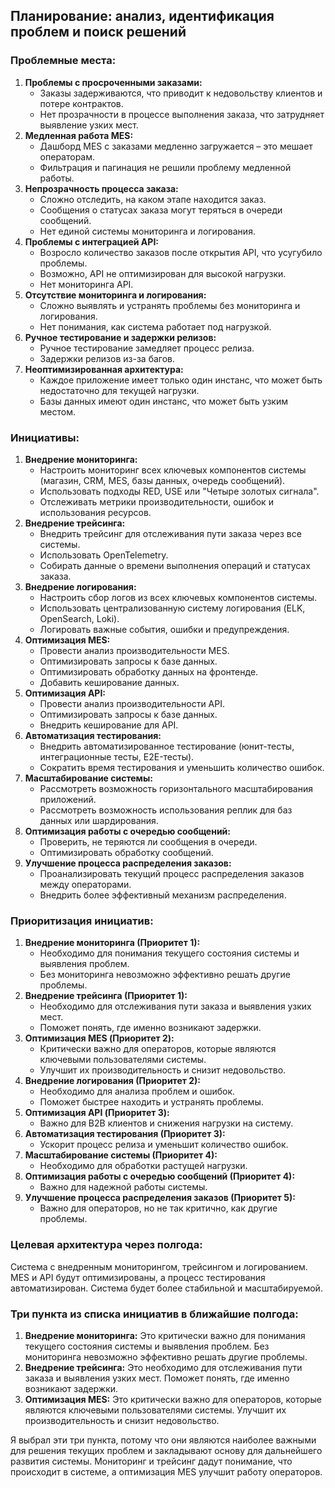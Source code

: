 ## Планирование: анализ, идентификация проблем и поиск решений

### Проблемные места:

1.  **Проблемы с просроченными заказами:**
    - Заказы задерживаются, что приводит к недовольству клиентов и потере контрактов.
    - Нет прозрачности в процессе выполнения заказа, что затрудняет выявление узких мест.
2.  **Медленная работа MES:**
    - Дашборд MES с заказами медленно загружается – это мешает операторам.
    - Фильтрация и пагинация не решили проблему медленной работы.
3.  **Непрозрачность процесса заказа:**
    - Сложно отследить, на каком этапе находится заказ.
    - Сообщения о статусах заказа могут теряться в очереди сообщений.
    - Нет единой системы мониторинга и логирования.
4.  **Проблемы с интеграцией API:**
    - Возросло количество заказов после открытия API, что усугубило проблемы.
    - Возможно, API не оптимизирован для высокой нагрузки.
    - Нет мониторинга API.
5.  **Отсутствие мониторинга и логирования:**
    - Сложно выявлять и устранять проблемы без мониторинга и логирования.
    - Нет понимания, как система работает под нагрузкой.
6.  **Ручное тестирование и задержки релизов:**
    - Ручное тестирование замедляет процесс релиза.
    - Задержки релизов из-за багов.
7.  **Неоптимизированная архитектура:**
    - Каждое приложение имеет только один инстанс, что может быть недостаточно для текущей нагрузки.
    - Базы данных имеют один инстанс, что может быть узким местом.

### Инициативы:

1.  **Внедрение мониторинга:**
    - Настроить мониторинг всех ключевых компонентов системы (магазин, CRM, MES, базы данных, очередь сообщений).
    - Использовать подходы RED, USE или "Четыре золотых сигнала".
    - Отслеживать метрики производительности, ошибок и использования ресурсов.
2.  **Внедрение трейсинга:**
    - Внедрить трейсинг для отслеживания пути заказа через все системы.
    - Использовать OpenTelemetry.
    - Собирать данные о времени выполнения операций и статусах заказа.
3.  **Внедрение логирования:**
    - Настроить сбор логов из всех ключевых компонентов системы.
    - Использовать централизованную систему логирования (ELK, OpenSearch, Loki).
    - Логировать важные события, ошибки и предупреждения.
4.  **Оптимизация MES:**
    - Провести анализ производительности MES.
    - Оптимизировать запросы к базе данных.
    - Оптимизировать обработку данных на фронтенде.
    - Добавить кеширование данных.
5.  **Оптимизация API:**
    - Провести анализ производительности API.
    - Оптимизировать запросы к базе данных.
    - Внедрить кеширование для API.
6.  **Автоматизация тестирования:**
    - Внедрить автоматизированное тестирование (юнит-тесты, интеграционные тесты, E2E-тесты).
    - Сократить время тестирования и уменьшить количество ошибок.
7.  **Масштабирование системы:**
    - Рассмотреть возможность горизонтального масштабирования приложений.
    - Рассмотреть возможность использования реплик для баз данных или шардирования.
8.  **Оптимизация работы с очередью сообщений:**
    - Проверить, не теряются ли сообщения в очереди.
    - Оптимизировать обработку сообщений.
9.  **Улучшение процесса распределения заказов:**
    - Проанализировать текущий процесс распределения заказов между операторами.
    - Внедрить более эффективный механизм распределения.

### Приоритизация инициатив:

1.  **Внедрение мониторинга (Приоритет 1):**
    - Необходимо для понимания текущего состояния системы и выявления проблем.
    - Без мониторинга невозможно эффективно решать другие проблемы.
2.  **Внедрение трейсинга (Приоритет 1):**
    - Необходимо для отслеживания пути заказа и выявления узких мест.
    - Поможет понять, где именно возникают задержки.
3.  **Оптимизация MES (Приоритет 2):**
    - Критически важно для операторов, которые являются ключевыми пользователями системы.
    - Улучшит их производительность и снизит недовольство.
4.  **Внедрение логирования (Приоритет 2):**
    - Необходимо для анализа проблем и ошибок.
    - Поможет быстрее находить и устранять проблемы.
5.  **Оптимизация API (Приоритет 3):**
    - Важно для B2B клиентов и снижения нагрузки на систему.
6.  **Автоматизация тестирования (Приоритет 3):**
    - Ускорит процесс релиза и уменьшит количество ошибок.
7.  **Масштабирование системы (Приоритет 4):**
    - Необходимо для обработки растущей нагрузки.
8.  **Оптимизация работы с очередью сообщений (Приоритет 4):**
    - Важно для надежной работы системы.
9.  **Улучшение процесса распределения заказов (Приоритет 5):**
    - Важно для операторов, но не так критично, как другие проблемы.

### Целевая архитектура через полгода:

Система с внедренным мониторингом, трейсингом и логированием. MES и API будут оптимизированы, а процесс тестирования автоматизирован. Система будет более стабильной и масштабируемой.

### Три пункта из списка инициатив в ближайшие полгода:

1.  **Внедрение мониторинга:** Это критически важно для понимания текущего состояния системы и выявления проблем. Без мониторинга невозможно эффективно решать другие проблемы.
2.  **Внедрение трейсинга:** Это необходимо для отслеживания пути заказа и выявления узких мест. Поможет понять, где именно возникают задержки.
3.  **Оптимизация MES:** Это критически важно для операторов, которые являются ключевыми пользователями системы. Улучшит их производительность и снизит недовольство.

Я выбрал эти три пункта, потому что они являются наиболее важными для решения текущих проблем и закладывают основу для дальнейшего развития системы. Мониторинг и трейсинг дадут понимание, что происходит в системе, а оптимизация MES улучшит работу операторов.
